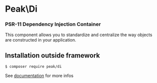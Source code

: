 # Peak\Di
### PSR-11 Dependency Injection Container
This component allows you to standardize and centralize the way objects are constructed in your application.

## Installation outside framework

```
$ composer require peak/di
```

See [documentation](https://peak.readthedocs.io/en/latest/components/di/introduction/) for more infos

